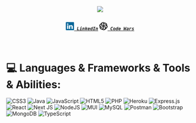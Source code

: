 <h1 align="center">
  <a href="https://git.io/typing-svg">
    <img src="https://readme-typing-svg.herokuapp.com/?lines=Hello,+There!+👋;This+is+BUDDHIKA+GAMAGE;And+This+is+The+Way!&center=true&size=30">
  </a>
</h1>

<h5 align="center">
  <code><a href="https://www.linkedin.com/in/buddhika-gamage-26288822a/" title="LinkedIn Profile"><img width="22" src="images/linkedin.svg"> LinkedIn</a></code>
  <code><a href="https://www.codewars.com/users/BattaBoy" title="Code Wars Profile"><img width="22" src="images/codewars-svgrepo-com.svg"> Code Wars</a></code>

</h5>
<br>


# 💻  Languages & Frameworks & Tools & Abilities:
![CSS3](https://img.shields.io/badge/css3-%231572B6.svg?style=for-the-badge&logo=css3&logoColor=white) ![Java](https://img.shields.io/badge/java-%23ED8B00.svg?style=for-the-badge&logo=java&logoColor=white) ![JavaScript](https://img.shields.io/badge/javascript-%23323330.svg?style=for-the-badge&logo=javascript&logoColor=%23F7DF1E) ![HTML5](https://img.shields.io/badge/html5-%23E34F26.svg?style=for-the-badge&logo=html5&logoColor=white) ![PHP](https://img.shields.io/badge/php-%23777BB4.svg?style=for-the-badge&logo=php&logoColor=white) ![Heroku](https://img.shields.io/badge/heroku-%23430098.svg?style=for-the-badge&logo=heroku&logoColor=white) ![Express.js](https://img.shields.io/badge/express.js-%23404d59.svg?style=for-the-badge&logo=express&logoColor=%2361DAFB) ![React](https://img.shields.io/badge/react-%2320232a.svg?style=for-the-badge&logo=react&logoColor=%2361DAFB) ![Next JS](https://img.shields.io/badge/Next-black?style=for-the-badge&logo=next.js&logoColor=white) ![NodeJS](https://img.shields.io/badge/node.js-6DA55F?style=for-the-badge&logo=node.js&logoColor=white) ![MUI](https://img.shields.io/badge/MUI-%230081CB.svg?style=for-the-badge&logo=material-ui&logoColor=white) ![MySQL](https://img.shields.io/badge/mysql-%2300f.svg?style=for-the-badge&logo=mysql&logoColor=white)  ![Postman](https://img.shields.io/badge/Postman-FF6C37?style=for-the-badge&logo=postman&logoColor=white) ![Bootstrap](https://img.shields.io/badge/Bootstrap-9933ff?style=for-the-badge&logo=Bootstrap&logoColor=white) ![MongoDB](https://img.shields.io/badge/MongoDB-00cc00?style=for-the-badge&logo=MongoDB&logoColor=white) ![TypeScript](https://img.shields.io/badge/TypeScript-007acc?style=for-the-badge&logo=TypeScript&logoColor=white) 



